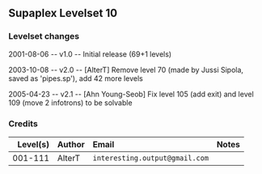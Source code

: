 ## Supaplex Levelset 10

### Levelset changes
2001-08-06 -- v1.0 -- Initial release (69+1 levels)

2003-10-08 -- v2.0 -- [AlterT] Remove level 70 (made by Jussi Sipola, saved as 'pipes.sp'), add 42 more levels

2005-04-23 -- v2.1 -- [Ahn Young-Seob] Fix level 105 (add exit) and level 109 (move 2 infotrons) to be solvable

### Credits

Level(s) | Author | Email                          | Notes
--------:|:------ |:------------------------------ |:-----
001-111  | AlterT | `interesting.output@gmail.com` |
